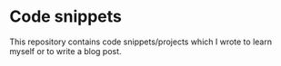 # Code snippets

This repository contains code snippets/projects which I wrote to learn myself or to write a blog post.
